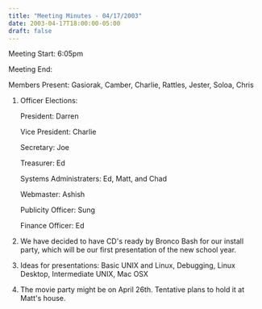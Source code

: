 ```yaml
---
title: "Meeting Minutes - 04/17/2003"
date: 2003-04-17T18:00:00-05:00
draft: false
---
```


Meeting Start: 6:05pm </p><p>
Meeting End: </p><p>
Members Present: Gasiorak, Camber, Charlie, Rattles, Jester, Soloa, Chris </p><p>
1. Officer Elections: </p><p>
President: Darren </p><p>
Vice President: Charlie </p><p>
Secretary: Joe </p><p>
Treasurer: Ed </p><p>
Systems Administraters: Ed, Matt, and Chad </p><p>
Webmaster: Ashish </p><p>
Publicity Officer: Sung </p><p>
Finance Officer: Ed </p><p>
2. We have decided to have CD's ready by Bronco Bash for our install party, which will be our first presentation of the new school year. </p><p>
3. Ideas for presentations: Basic UNIX and Linux, Debugging, Linux Desktop, Intermediate UNIX, Mac OSX </p><p>
4. The movie party might be on April 26th. Tentative plans to hold it at Matt's house.</p>
